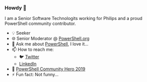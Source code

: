 ### Howdy 👋

I am a Senior Software Technologits working for Philips and a proud PowerShell community contributor.

* :bulb:  Seeker
* :globe_with_meridians: Senior Moderator @ [PowerShell.org](www.powershell.org)
* 💬 Ask me about [PowerShell](https://aka.ms/powershell), I love it...
* 📫 How to reach me:
    - :bird: [Twitter](https://twitter.com/prasoonkarunan)
    - [LinkedIn](www.linkedin.com/in/kvprasoon)
* 🎉 [PowerShell Community Hero 2019](https://twitter.com/KevinMarquette/status/1122993363215511552)
* ⚡ Fun fact: Not funny...

